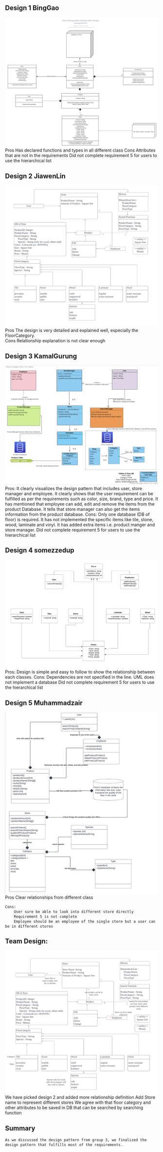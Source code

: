 ## Design 1 BingGao
![alt text](BingGaoDesign.png)
	Pros
        Has declared functions and types in all different class
	Cons
        Attributes that are not in the requirements
        Did not complete requirement 5 for users to use the hierarchical list

## Design 2 JiawenLin
![alt text](JiawenLinDesign.png)
	Pros
        The design is very detailed and explained well, especially the FloorCategory.	
	Cons
		Relationship explanation is not clear enough

## Design 3 KamalGurung
![alt text](KamalGurungDesign.png)
    Pros:
        It clearly visualizes the design pattern that includes user, store manager and employee.
        It clearly shows that the user requirement can be fulfilled as per the requirements such as color, size, brand, type and price.
        It has mentioned that employee can add, edit and remove the items from the product Database.
        It tells that store manager can also get the items information from the product database. 
    Cons:
        Only one database (DB of floor) is required.
        It has not implemented the specific items like tile, stone, wood, laminate and vinyl.
        It has added extra items i.e. product manger and store manager.
        Did not complete requirement 5 for users to use the hierarchical list

## Design 4 somezzedup
![alt text](MezbahuddinProttoyDesign.png)
    Pros: 
        Design is simple and easy to follow to show the relationship between each classes. 
    Cons: 
        Dependencies are not specified in the line.
        UML does not implement a database
        Did not complete requirement 5 for users to use the hierarchical list

## Design 5 Muhammadzair
![alt text](MuhammadzairDesign.png)
    Pros
        Clear relationships from different class
        
    Cons: 
        User sure be able to look into different store directly
        Requirement 5 is not complete
        Employee should be an employee of the single store but a user can be in different stores

## Team Design:
![alt text](TeamDesign.png)
    We have picked design 2 and added more relationship definition
    Add Store name to represent different stores
    We agree with that floor category and other attributes to be saved in DB that can be searched by searching function



## Summary

    As we discussed the design pattern from group 3, we finalized the design pattern that fulfills most of the requirements.
